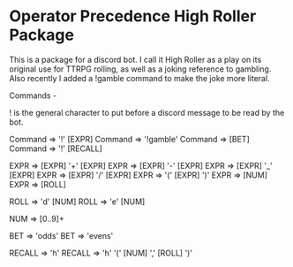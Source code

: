 # Operator Precedence High Roller Package

This is a package for a discord bot. I call it High Roller as a play on its original use for TTRPG rolling, as well as a joking reference to gambling. Also recently I added a !gamble command to make the joke more literal.

Commands -

! is the general character to put before a discord message to be read by the bot.

Command => '!' [EXPR]
Command => '!gamble'
Command => [BET]
Command => '!' [RECALL]

EXPR => [EXPR] '+' [EXPR]
EXPR => [EXPR] '-' [EXPR]
EXPR => [EXPR] '\_' [EXPR]
EXPR => [EXPR] '/' [EXPR]
EXPR => '(' [EXPR] ')'
EXPR => [NUM]
EXPR => [ROLL]

ROLL => 'd' [NUM]
ROLL => 'e' [NUM]

NUM => [0..9]+

BET => 'odds'
BET => 'evens'

RECALL => 'h'
RECALL => 'h' '(' [NUM] ',' [ROLL] ')'
